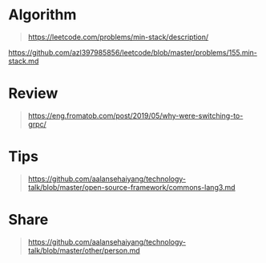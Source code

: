 # Algorithm
> https://leetcode.com/problems/min-stack/description/

https://github.com/azl397985856/leetcode/blob/master/problems/155.min-stack.md


# Review
> https://eng.fromatob.com/post/2019/05/why-were-switching-to-grpc/


# Tips
> https://github.com/aalansehaiyang/technology-talk/blob/master/open-source-framework/commons-lang3.md


# Share
> https://github.com/aalansehaiyang/technology-talk/blob/master/other/person.md